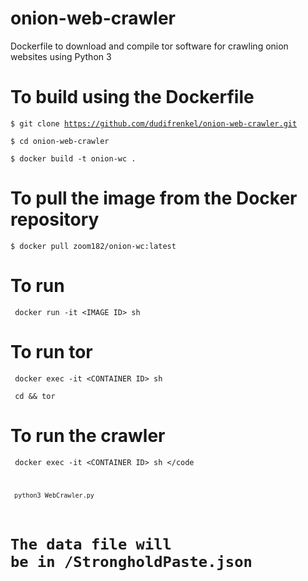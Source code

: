 # onion-web-crawler

Dockerfile to download and compile tor software for crawling onion websites using Python 3

# To build using the Dockerfile

<code>$ git clone https://github.com/dudifrenkel/onion-web-crawler.git</code>

<code>$ cd onion-web-crawler</code>

<code>$ docker build -t onion-wc .</code>


# To pull the image from the Docker repository

<code>$ docker pull zoom182/onion-wc:latest</code>

# To run

<code> docker run -it \<IMAGE ID\> sh </code>
  
# To run tor

<code> docker exec -it \<CONTAINER ID\> sh </code>  
  
<code> cd && tor </code>

# To run the crawler

<code> docker exec -it \<CONTAINER ID\> sh </code

<code> python3 WebCrawler.py </code>

# The data file will be in /StrongholdPaste.json
